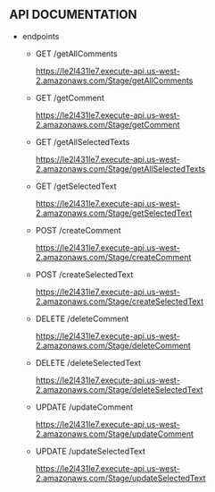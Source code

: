 ## API DOCUMENTATION

- endpoints

    - GET /getAllComments

        https://le2l431le7.execute-api.us-west-2.amazonaws.com/Stage/getAllComments
        
    - GET /getComment

        https://le2l431le7.execute-api.us-west-2.amazonaws.com/Stage/getComment
        
    - GET /getAllSelectedTexts

        https://le2l431le7.execute-api.us-west-2.amazonaws.com/Stage/getAllSelectedTexts

    - GET /getSelectedText

        https://le2l431le7.execute-api.us-west-2.amazonaws.com/Stage/getSelectedText

    - POST /createComment

        https://le2l431le7.execute-api.us-west-2.amazonaws.com/Stage/createComment

    
    - POST /createSelectedText

        https://le2l431le7.execute-api.us-west-2.amazonaws.com/Stage/createSelectedText

    - DELETE /deleteComment

        https://le2l431le7.execute-api.us-west-2.amazonaws.com/Stage/deleteComment

       
    - DELETE /deleteSelectedText

        https://le2l431le7.execute-api.us-west-2.amazonaws.com/Stage/deleteSelectedText

    - UPDATE /updateComment

        https://le2l431le7.execute-api.us-west-2.amazonaws.com/Stage/updateComment
    
  
    - UPDATE /updateSelectedText
    
        https://le2l431le7.execute-api.us-west-2.amazonaws.com/Stage/updateSelectedText
    
  
    